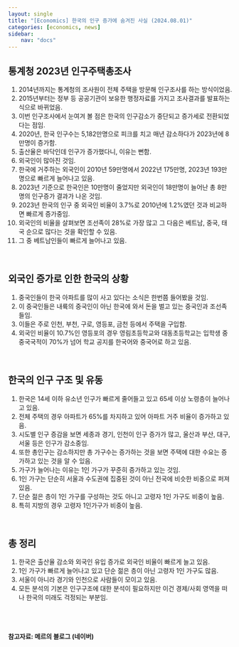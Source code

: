 ```yaml
---
layout: single
title: "[Economics] 한국의 인구 증가에 숨겨진 사실 (2024.08.01)"
categories: [economics, news]
sidebar:
    nav: "docs"
---
```


## 통계청 2023년 인구주택총조사
1. 2014년까지는 통계청의 조사원이 전체 주택을 방문해 인구조사를 하는 방식이었음.
1. 2015년부터는 정부 등 공공기관이 보유한 행정자료를 가지고 조사결과를 발표하는 식으로 바뀌었음.
1. 이번 인구조사에서 눈여겨 볼 점은 한국의 인구감소가 중단되고 증가세로 전환되었다는 점임.
1. 2020년, 한국 인구수는 5,182만명으로 피크를 치고 매년 감소하다가 2023년에 8만명이 증가함.
1. 출산율은 바닥인데 인구가 증가했다니, 이유는 뻔함.
1. 외국인이 많아진 것임.
1. 한국에 거주하는 외국인이 2010년 59만명에서 2022년 175만명, 2023년 193만명으로 빠르게 늘어나고 있음.
1. 2023년 기준으로 한국인은 10만명이 줄었지만 외국인이 18만명이 늘어난 총 8만명의 인구증가 결과가 나온 것임.
1. 2023년 한국의 인구 중 외국인 비율이 3.7%로 2010년에 1.2%였던 것과 비교하면 빠르게 증가중임.
1. 외국인의 비율을 살펴보면 조선족이 28%로 가장 많고 그 다음은 베트남, 중국, 태국 순으로 많다는 것을 확인할 수 있음.
1. 그 중 베트남인들이 빠르게 늘어나고 있음.

<br/>

## 외국인 증가로 인한 한국의 상황
1. 중국인들이 한국 아파트를 많이 사고 있다는 소식은 한번쯤 들어봤을 것임.
1. 이 중국인들은 내륙의 중국인이 아닌 한국에 와서 돈을 벌고 있는 중국인과 조선족들임.
1. 이들은 주로 인천, 부천, 구로, 영등포, 금천 등에서 주택을 구입함.
1. 외국인 비율이 10.7%인 영등포의 경우 영림초등학교와 대동초등학교는 입학생 중 중국국적이 70%가 넘어 학교 공지를 한국어와 중국어로 하고 있음.

<br/>

## 한국의 인구 구조 및 유동
1. 한국은 14세 이하 유소년 인구가 빠르게 줄어들고 있고 65세 이상 노령층이 늘어나고 있음.
1. 전체 주택의 경우 아파트가 65%를 차지하고 있어 아파트 거주 비율이 증가하고 있음.
1. 시도별 인구 증감을 보면 세종과 경기, 인천이 인구 증가가 많고, 울산과 부산, 대구, 서울 등은 인구가 감소중임.
1. 또한 총인구는 감소하지만 총 가구수는 증가하는 것을 보면 주택에 대한 수요는 증가하고 있는 것을 알 수 있음.
1. 가구가 늘어나는 이유는 1인 가구가 꾸준히 증가하고 있는 것임.
1. 1인 가구는 단순히 서울과 수도권에 집중된 것이 아닌 전국에 비슷한 비중으로 퍼져있음.
1. 단순 젊은 층이 1인 가구를 구성하는 것도 아니고 고령자 1인 가구도 비중이 높음.
1. 특히 지방의 경우 고령자 1인가구가 비중이 높음.

<br/>

## 총 정리
1. 한국은 출산율 감소와 외국인 유입 증가로 외국인 비율이 빠르게 늘고 있음.
1. 1인 가구가 빠르게 늘어나고 있고 단순 젊은 층이 아닌 고령자 1인 가구도 많음.
1. 서울이 아니라 경기와 인천으로 사람들이 모이고 있음.
1. 모든 분석의 기본은 인구구조에 대한 분석이 필요하지만 이건 경제/사회 영역을 떠나 한국의 미래도 걱정되는 부분임.

<br/>
<br/>

#### 참고자료: 메르의 블로그 (네이버) 
